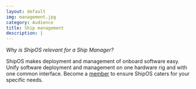 ```yaml
---
layout: default
img: management.jpg
category: Audience
title: Ship management
description: |
---
```

*Why is ShipOS relevant for a Ship Manager?*

ShipOS makes deployment and management of onboard software easy. Unify software deployment and management on one hardware rig and with one common interface. Become a [member](/membership/index.html) to ensure ShipOS caters for your specific needs.
